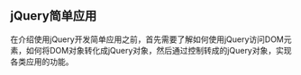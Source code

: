 ## jQuery简单应用

在介绍使用jQuery开发简单应用之前，首先需要了解如何使用jQuery访问DOM元素，如何将DOM对象转化成jQuery对象，然后通过控制转成的jQuery对象，实现各类应用的功能。